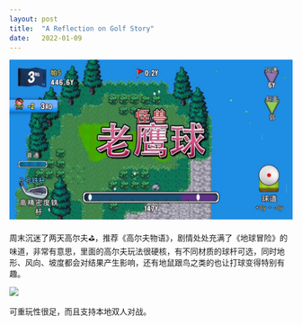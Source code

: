```yaml
---
layout: post
title:  "A Reflection on Golf Story"
date:   2022-01-09
---
```

![](/assets/img/20220109-1.jpeg)

周末沉迷了两天高尔夫⛳️，推荐《高尔夫物语》，剧情处处充满了《地球冒险》的味道，非常有意思，里面的高尔夫玩法很硬核，有不同材质的球杆可选，同时地形、风向、坡度都会对结果产生影响，还有地鼠跟鸟之类的也让打球变得特别有趣。

![](https://i.imgur.com/21o29YB.jpeg)

可重玩性很足，而且支持本地双人对战。
